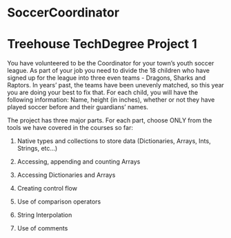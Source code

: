 # SoccerCoordinator
# Treehouse TechDegree Project 1

You have volunteered to be the Coordinator for your town’s youth soccer league. As part of your job you need to divide the 18 children who have signed up for the league into three even teams - Dragons, Sharks and Raptors. In years’ past, the teams have been unevenly matched, so this year you are doing your best to fix that. For each child, you will have the following information: Name, height (in inches), whether or not they have played soccer before and their guardians’ names.

The project has three major parts. For each part, choose ONLY from the tools we have covered in the courses so far:

1. Native types and collections to store data (Dictionaries, Arrays, Ints, Strings, etc...)

2. Accessing, appending and counting Arrays

3. Accessing Dictionaries and Arrays

4. Creating control flow

5. Use of comparison operators

6. String Interpolation

7. Use of comments
